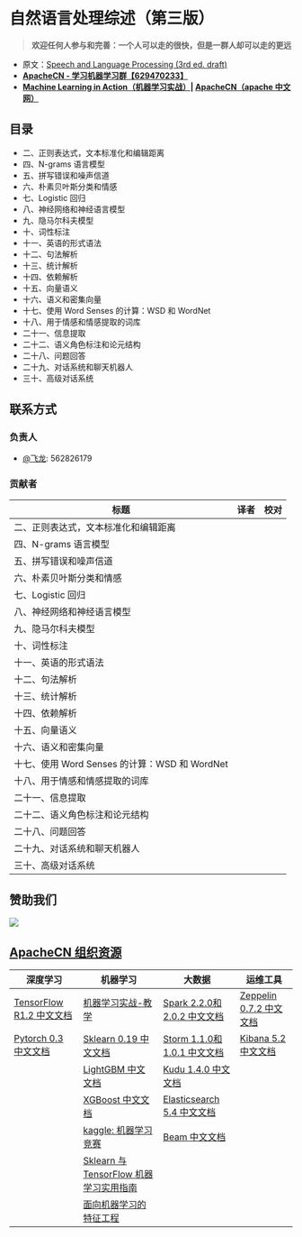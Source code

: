 # 自然语言处理综述（第三版）

> **欢迎任何人参与和完善：一个人可以走的很快，但是一群人却可以走的更远**

* 原文：[Speech and Language Processing (3rd ed. draft)](https://web.stanford.edu/~jurafsky/slp3/)
* **[ApacheCN - 学习机器学习群【629470233】](http://shang.qq.com/wpa/qunwpa?idkey=30e5f1123a79867570f665aa3a483ca404b1c3f77737bc01ec520ed5f078ddef)**
* **[Machine Learning in Action（机器学习实战）](https://github.com/apachecn/MachineLearning)| [ApacheCN（apache 中文网）](http://www.apachecn.org/)**

## 目录

+   二、正则表达式，文本标准化和编辑距离
+   四、N-grams 语言模型
+   五、拼写错误和噪声信道
+   六、朴素贝叶斯分类和情感
+   七、Logistic 回归
+   八、神经网络和神经语言模型
+   九、隐马尔科夫模型
+   十、词性标注
+   十一、英语的形式语法
+   十二、句法解析
+   十三、统计解析
+   十四、依赖解析
+   十五、向量语义
+   十六、语义和密集向量
+   十七、使用 Word Senses 的计算：WSD 和 WordNet
+   十八、用于情感和情感提取的词库
+   二十一、信息提取
+   二十二、语义角色标注和论元结构
+   二十八、问题回答
+   二十九、对话系统和聊天机器人
+   三十、高级对话系统

## 联系方式

### 负责人

* [@飞龙](https://github.com/wizardforcel): 562826179

### 贡献者

| 标题 | 译者 | 校对 |
| --- | --- | --- |
| 二、正则表达式，文本标准化和编辑距离 | | |
| 四、N-grams 语言模型 | | |
| 五、拼写错误和噪声信道 | | |
| 六、朴素贝叶斯分类和情感 | | |
| 七、Logistic 回归 | | |
| 八、神经网络和神经语言模型 | | |
| 九、隐马尔科夫模型 | | |
| 十、词性标注 | | |
| 十一、英语的形式语法 | | |
| 十二、句法解析 | | |
| 十三、统计解析 | | |
| 十四、依赖解析 | | |
| 十五、向量语义 | | |
| 十六、语义和密集向量 | | |
| 十七、使用 Word Senses 的计算：WSD 和 WordNet | | |
| 十八、用于情感和情感提取的词库 | | |
| 二十一、信息提取 | | |
| 二十二、语义角色标注和论元结构 | | |
| 二十八、问题回答 | | |
| 二十九、对话系统和聊天机器人 | | |
| 三十、高级对话系统 | | |

## 赞助我们

![](http://www.apachecn.org/wp-content/uploads/2018/02/%E6%94%AF%E4%BB%98-%E5%BE%AE%E4%BF%A1%E5%92%8C%E6%94%AF%E4%BB%98%E5%AE%9D-1024x591.png)

## [ApacheCN 组织资源](http://www.apachecn.org/)

| 深度学习 | 机器学习  | 大数据 | 运维工具 |
| --- | --- | --- | --- |
| [TensorFlow R1.2 中文文档](http://cwiki.apachecn.org/pages/viewpage.action?pageId=10030122) | [机器学习实战-教学](https://github.com/apachecn/MachineLearning) | [Spark 2.2.0和2.0.2 中文文档](http://spark.apachecn.org/) | [Zeppelin 0.7.2 中文文档](http://cwiki.apachecn.org/pages/viewpage.action?pageId=10030467) |
| [Pytorch 0.3 中文文档](http://pytorch.apachecn.org) | [Sklearn 0.19 中文文档](http://sklearn.apachecn.org/) | [Storm 1.1.0和1.0.1 中文文档](http://storm.apachecn.org/) | [Kibana 5.2 中文文档](http://cwiki.apachecn.org/pages/viewpage.action?pageId=8159377) |
|  | [LightGBM 中文文档](http://lightgbm.apachecn.org/cn/latest) | [Kudu 1.4.0 中文文档](http://cwiki.apachecn.org/pages/viewpage.action?pageId=10813594) |  |
|  | [XGBoost 中文文档](http://xgboost.apachecn.org/cn/latest)  | [Elasticsearch 5.4 中文文档](http://cwiki.apachecn.org/pages/viewpage.action?pageId=4260364) |
|  | [kaggle: 机器学习竞赛](https://github.com/apachecn/kaggle) | [Beam 中文文档](http://beam.apachecn.org/) |
|  | [Sklearn 与 TensorFlow 机器学习实用指南](https://github.com/apachecn/hands_on_Ml_with_Sklearn_and_TF) |  |
|  | [面向机器学习的特征工程](https://github.com/apachecn/feature-engineering-for-ml-zh) |  |